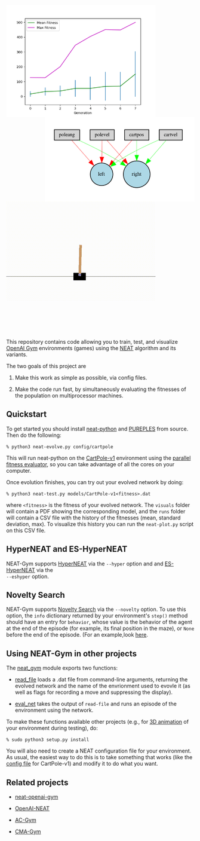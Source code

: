 <img src="media/figure.png" width=400 align=left>
<img src="media/network.png" width=400 align=right>
<img src="media/movie.gif" width=400 alignt=left>

<br><br><br><br>

This repository contains code allowing you to train, test, and visualize
[OpenAI Gym](https://gym.openai.com/) environments (games) using the
[NEAT](https://www.cse.unr.edu/~sushil/class/gas/papers/NEAT.pdf) algorithm
and its variants.

The two goals of this project are 

1. Make this work as simple as possible, via config files.

2. Make the code run fast, by simultaneously evaluating the fitnesses of the
population on multiprocessor machines.

## Quickstart

To get started you should install [neat-python](https://github.com/CodeReclaimers/neat-python) 
and [PUREPLES](https://github.com/ukuleleplayer/pureples) from source. Then 
do the following:

```
% python3 neat-evolve.py config/cartpole
```
This will run neat-python on the [CartPole-v1](https://gym.openai.com/envs/CartPole-v1/) environment using the
[parallel fitness evaluator](https://neat-python.readthedocs.io/en/latest/module_summaries.html#parallel),
so you can take advantage of all the cores on your computer.

Once evolution finishes, you can try out your evolved network by doing:

```
% python3 neat-test.py models/CartPole-v1<fitness>.dat
```

where ```<fitness>``` is the fitness of your evolved network.
The ```visuals``` folder will contain a PDF showing the corresponding model,
and the ```runs``` folder will contain a CSV file with the history of the 
fitnesses (mean, standard deviation, max).  To visualize this history you
can run the ```neat-plot.py``` script on this CSV file.

## HyperNEAT and ES-HyperNEAT

NEAT-Gym supports [HyperNEAT](https://en.wikipedia.org/wiki/HyperNEAT) via the ```--hyper``` option and
and [ES-HyperNEAT](http://eplex.cs.ucf.edu/ESHyperNEAT/) via the <br> ```--eshyper``` option.

## Novelty Search

NEAT-Gym supports
[Novelty Search](https://www.cs.swarthmore.edu/~meeden/DevelopmentalRobotics/lehman_ecj11.pdf)
via the ```--novelty``` option.  To use this option, the ```info``` dictionary 
returned by your environment's ```step()``` method should have an entry for ```behavior```,
whose value is the behavior of the agent at the end of the episode (for
example, its final position in the maze), or ```None``` before the end of the
episode.  (For an example,look
[here](https://github.com/simondlevy/gym-nsmaze/blob/main/gym_nsmaze/envs/__init__.py#L134-L144).

## Using NEAT-Gym in other projects

The
[neat_gym](https://github.com/simondlevy/NEAT-Gym/blob/master/neat_gym/__init__.py)
module exports two functions:

* [read_file](https://github.com/simondlevy/neat-gym/blob/master/neat_gym/__init__.py#L85-L106) loads a .dat file 
from command-line arguments, returning the evolved network and the name of the envrionment used to evovle it
(as well as flags for recording a move and suppressing the display).

* [eval_net](https://github.com/simondlevy/neat-gym/blob/master/neat_gym/__init__.py#L109-L131)
takes the output of ```read-file``` and runs an episode of the environment using the network.

To make these functions available other projects (e.g., for
[3D animation](https://github.com/simondlevy/gym-copter/blob/master/neat/3dtest.py)
of your environment during testing), do:

```
% sudo python3 setup.py install
```

You will also need to create a NEAT configuration file for your environment.  As usual,
the easiest way to do this is to take something that works (like the 
[config file](https://github.com/simondlevy/neat-gym/blob/master/config/CartPole-v1.cfg)
for CartPole-v1) and modify it to do what you want.

## Related projects

* [neat-openai-gym](https://github.com/sroj/neat-openai-gym)

* [OpenAI-NEAT](https://github.com/HackerShackOfficial/OpenAI-NEAT)

* [AC-Gym](https://github.com/simondlevy/AC-Gym)

* [CMA-Gym](https://github.com/simondlevy/CMA-Gym)
